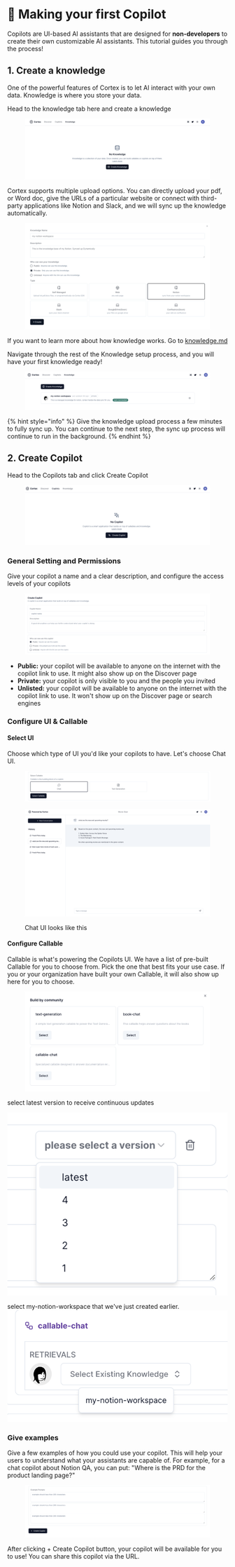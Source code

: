 # 🛫 Making your first Copilot

Copilots are UI-based AI assistants that are designed for **non-developers** to create their own customizable AI assistants. This tutorial guides you through the process!

## 1. Create a knowledge

One of the powerful features of Cortex is to let AI interact with your own data. Knowledge is where you store your data.&#x20;

Head to the knowledge tab here and create a knowledge

<figure><img src="../.gitbook/assets/image (4).png" alt=""><figcaption></figcaption></figure>

Cortex supports multiple upload options. You can directly upload your pdf, or Word doc, give the URLs of a particular website or connect with third-party applications like Notion and Slack, and we will sync up the knowledge automatically.&#x20;

<figure><img src="../.gitbook/assets/image (11).png" alt=""><figcaption></figcaption></figure>

If you want to learn more about how knowledge works. Go to [knowledge.md](../fundamentals/knowledge.md "mention")

Navigate through the rest of the Knowledge setup process, and you will have your first knowledge ready!&#x20;

<figure><img src="../.gitbook/assets/image (22).png" alt=""><figcaption></figcaption></figure>

{% hint style="info" %}
Give the knowledge upload process a few minutes to fully sync up. You can continue to the next step, the sync up process will continue to run in the background.
{% endhint %}

## 2. Create Copilot

Head to the Copilots tab and click Create Copilot

<figure><img src="../.gitbook/assets/image (7).png" alt=""><figcaption></figcaption></figure>

### General Setting and Permissions

Give your copilot a name and a clear description, and configure the access levels of your copilots

<figure><img src="../.gitbook/assets/image (16).png" alt=""><figcaption></figcaption></figure>

* **Public:** your copilot will be available to anyone on the internet with the copilot link to use. It might also show up on the Discover page&#x20;
* **Private:** your copilot is only visible to you and the people you invited
* **Unlisted:** your copilot will be available to anyone on the internet with the copilot link to use. It won't show up on the Discover page or search engines &#x20;

### Configure UI & Callable&#x20;

#### Select UI

Choose which type of UI you'd like your copilots to have. Let's choose Chat UI.&#x20;

<figure><img src="../.gitbook/assets/image (13).png" alt=""><figcaption></figcaption></figure>

<figure><img src="../.gitbook/assets/image (20).png" alt=""><figcaption><p>Chat UI looks like this</p></figcaption></figure>

#### Configure Callable

Callable is what's powering the Copilots UI. We have a list of pre-built Callable for you to choose from. Pick the one that best fits your use case. If you or your organization have built your own Callable, it will also show up here for you to choose.

<figure><img src="../.gitbook/assets/image (3).png" alt=""><figcaption></figcaption></figure>

select latest version to receive continuous updates

![](<../.gitbook/assets/image (18).png>)

select my-notion-workspace that we've just created earlier.![](<../.gitbook/assets/image (19).png>)

### Give examples

Give a few examples of how you could use your copilot. This will help your users to understand what your assistants are capable of. For example, for a chat copilot about Notion QA, you can put: "Where is the PRD for the product landing page?"

<figure><img src="../.gitbook/assets/image (1).png" alt=""><figcaption></figcaption></figure>

After clicking + Create Copilot button, your copilot will be available for you to use! You can share this copilot via the URL.&#x20;
